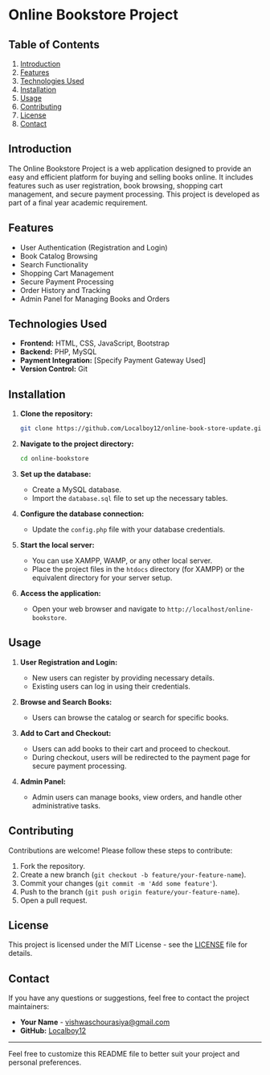 
# Online Bookstore Project

## Table of Contents
1. [Introduction](#introduction)
2. [Features](#features)
3. [Technologies Used](#technologies-used)
4. [Installation](#installation)
5. [Usage](#usage)
6. [Contributing](#contributing)
7. [License](#license)
8. [Contact](#contact)

## Introduction

The Online Bookstore Project is a web application designed to provide an easy and efficient platform for buying and selling books online. It includes features such as user registration, book browsing, shopping cart management, and secure payment processing. This project is developed as part of a final year academic requirement.

## Features

- User Authentication (Registration and Login)
- Book Catalog Browsing
- Search Functionality
- Shopping Cart Management
- Secure Payment Processing
- Order History and Tracking
- Admin Panel for Managing Books and Orders

## Technologies Used

- **Frontend:** HTML, CSS, JavaScript, Bootstrap
- **Backend:** PHP, MySQL
- **Payment Integration:** [Specify Payment Gateway Used]
- **Version Control:** Git

## Installation

1. **Clone the repository:**
   ```bash
   git clone https://github.com/Localboy12/online-book-store-update.git
   ```

2. **Navigate to the project directory:**
   ```bash
   cd online-bookstore
   ```

3. **Set up the database:**
   - Create a MySQL database.
   - Import the `database.sql` file to set up the necessary tables.

4. **Configure the database connection:**
   - Update the `config.php` file with your database credentials.

5. **Start the local server:**
   - You can use XAMPP, WAMP, or any other local server.
   - Place the project files in the `htdocs` directory (for XAMPP) or the equivalent directory for your server setup.

6. **Access the application:**
   - Open your web browser and navigate to `http://localhost/online-bookstore`.

## Usage

1. **User Registration and Login:**
   - New users can register by providing necessary details.
   - Existing users can log in using their credentials.

2. **Browse and Search Books:**
   - Users can browse the catalog or search for specific books.

3. **Add to Cart and Checkout:**
   - Users can add books to their cart and proceed to checkout.
   - During checkout, users will be redirected to the payment page for secure payment processing.

4. **Admin Panel:**
   - Admin users can manage books, view orders, and handle other administrative tasks.

## Contributing

Contributions are welcome! Please follow these steps to contribute:

1. Fork the repository.
2. Create a new branch (`git checkout -b feature/your-feature-name`).
3. Commit your changes (`git commit -m 'Add some feature'`).
4. Push to the branch (`git push origin feature/your-feature-name`).
5. Open a pull request.

## License

This project is licensed under the MIT License - see the [LICENSE](LICENSE) file for details.

## Contact

If you have any questions or suggestions, feel free to contact the project maintainers:

- **Your Name** - [vishwaschourasiya@gmail.com](mailto:your-email@example.com)
- **GitHub:** [Localboy12](https://github.com/Localboy12)

---

Feel free to customize this README file to better suit your project and personal preferences.
